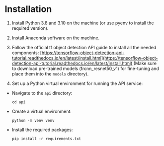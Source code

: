 # Installation

1. Install Python 3.8 and 3.10 on the machine (or use pyenv to install the required version).
   
2. Install Anaconda software on the machine.
   
3. Follow the official tf object detection API guide to install all the needed components: [https://tensorflow-object-detection-api-tutorial.readthedocs.io/en/latest/install.html](https://tensorflow-object-detection-api-tutorial.readthedocs.io/en/latest/install.html)
   (Make sure to download pre-trained models (frcnn_resnet50_v1) for fine-tuning and place them into the `models` directory).
   
4. Set up a Python virtual environment for running the API service:
- Navigate to the `api` directory:
  ```
  cd api
  ```
- Create a virtual environment:
  ```
  python -m venv venv
  ```
- Install the required packages:
  ```
  pip install -r requirements.txt
  ```